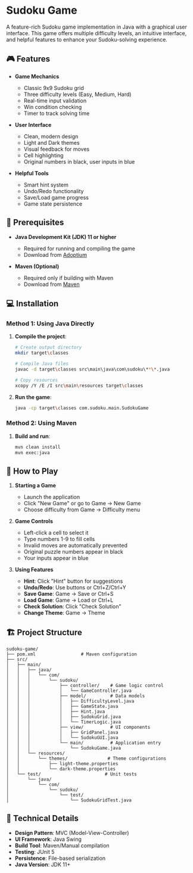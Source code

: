 # Sudoku Game

A feature-rich Sudoku game implementation in Java with a graphical user interface. This game offers multiple difficulty levels, an intuitive interface, and helpful features to enhance your Sudoku-solving experience.

## 🎮 Features

- **Game Mechanics**
  - Classic 9x9 Sudoku grid
  - Three difficulty levels (Easy, Medium, Hard)
  - Real-time input validation
  - Win condition checking
  - Timer to track solving time

- **User Interface**
  - Clean, modern design
  - Light and Dark themes
  - Visual feedback for moves
  - Cell highlighting
  - Original numbers in black, user inputs in blue

- **Helpful Tools**
  - Smart hint system
  - Undo/Redo functionality
  - Save/Load game progress
  - Game state persistence

## 🚀 Prerequisites

- **Java Development Kit (JDK) 11 or higher**
  - Required for running and compiling the game
  - Download from [Adoptium](https://adoptium.net/)

- **Maven (Optional)**
  - Required only if building with Maven
  - Download from [Maven](https://maven.apache.org/download.cgi)

## 💻 Installation

### Method 1: Using Java Directly

1. **Compile the project**:
   ```bash
   # Create output directory
   mkdir target\classes

   # Compile Java files
   javac -d target\classes src\main\java\com\sudoku\**\*.java

   # Copy resources
   xcopy /Y /E /I src\main\resources target\classes
   ```

2. **Run the game**:
   ```bash
   java -cp target\classes com.sudoku.main.SudokuGame
   ```

### Method 2: Using Maven

1. **Build and run**:
   ```bash
   mvn clean install
   mvn exec:java
   ```

## 🎯 How to Play

1. **Starting a Game**
   - Launch the application
   - Click "New Game" or go to Game → New Game
   - Choose difficulty from Game → Difficulty menu

2. **Game Controls**
   - Left-click a cell to select it
   - Type numbers 1-9 to fill cells
   - Invalid moves are automatically prevented
   - Original puzzle numbers appear in black
   - Your inputs appear in blue

3. **Using Features**
   - **Hint**: Click "Hint" button for suggestions
   - **Undo/Redo**: Use buttons or Ctrl+Z/Ctrl+Y
   - **Save Game**: Game → Save or Ctrl+S
   - **Load Game**: Game → Load or Ctrl+L
   - **Check Solution**: Click "Check Solution"
   - **Change Theme**: Game → Theme

## 🏗️ Project Structure

```
sudoku-game/
├── pom.xml                 # Maven configuration
├── src/
│   ├── main/
│   │   ├── java/
│   │   │   └── com/
│   │   │       └── sudoku/
│   │   │           ├── controller/    # Game logic control
│   │   │           │   └── GameController.java
│   │   │           ├── model/         # Data models
│   │   │           │   ├── DifficultyLevel.java
│   │   │           │   ├── GameState.java
│   │   │           │   ├── Hint.java
│   │   │           │   ├── SudokuGrid.java
│   │   │           │   └── TimerLogic.java
│   │   │           ├── view/          # UI components
│   │   │           │   ├── GridPanel.java
│   │   │           │   └── SudokuGUI.java
│   │   │           └── main/          # Application entry
│   │   │               └── SudokuGame.java
│   │   └── resources/
│   │       └── themes/               # Theme configurations
│   │           ├── light-theme.properties
│   │           └── dark-theme.properties
│   └── test/                        # Unit tests
│       └── java/
│           └── com/
│               └── sudoku/
│                   └── test/
│                       └── SudokuGridTest.java
```

## 🔧 Technical Details

- **Design Pattern**: MVC (Model-View-Controller)
- **UI Framework**: Java Swing
- **Build Tool**: Maven/Manual compilation
- **Testing**: JUnit 5
- **Persistence**: File-based serialization
- **Java Version**: JDK 11+

